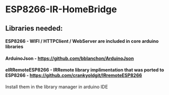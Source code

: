 # ESP8266-IR-HomeBridge

## Libraries needed:
#### ESP8266 - WIFI / HTTPClient / WebServer are included in core arduino libraries
#### ArduinoJson - https://github.com/bblanchon/ArduinoJson
#### eIRRemoteESP8266 - IRRemote library implimentation that was ported to ESP8266 - https://github.com/crankyoldgit/IRremoteESP8266

Install them in the library manager in arduino IDE
